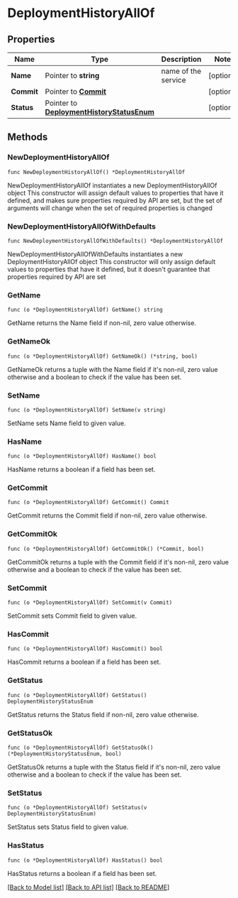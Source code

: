 # DeploymentHistoryAllOf

## Properties

Name | Type | Description | Notes
------------ | ------------- | ------------- | -------------
**Name** | Pointer to **string** | name of the service | [optional] 
**Commit** | Pointer to [**Commit**](Commit.md) |  | [optional] 
**Status** | Pointer to [**DeploymentHistoryStatusEnum**](DeploymentHistoryStatusEnum.md) |  | [optional] 

## Methods

### NewDeploymentHistoryAllOf

`func NewDeploymentHistoryAllOf() *DeploymentHistoryAllOf`

NewDeploymentHistoryAllOf instantiates a new DeploymentHistoryAllOf object
This constructor will assign default values to properties that have it defined,
and makes sure properties required by API are set, but the set of arguments
will change when the set of required properties is changed

### NewDeploymentHistoryAllOfWithDefaults

`func NewDeploymentHistoryAllOfWithDefaults() *DeploymentHistoryAllOf`

NewDeploymentHistoryAllOfWithDefaults instantiates a new DeploymentHistoryAllOf object
This constructor will only assign default values to properties that have it defined,
but it doesn't guarantee that properties required by API are set

### GetName

`func (o *DeploymentHistoryAllOf) GetName() string`

GetName returns the Name field if non-nil, zero value otherwise.

### GetNameOk

`func (o *DeploymentHistoryAllOf) GetNameOk() (*string, bool)`

GetNameOk returns a tuple with the Name field if it's non-nil, zero value otherwise
and a boolean to check if the value has been set.

### SetName

`func (o *DeploymentHistoryAllOf) SetName(v string)`

SetName sets Name field to given value.

### HasName

`func (o *DeploymentHistoryAllOf) HasName() bool`

HasName returns a boolean if a field has been set.

### GetCommit

`func (o *DeploymentHistoryAllOf) GetCommit() Commit`

GetCommit returns the Commit field if non-nil, zero value otherwise.

### GetCommitOk

`func (o *DeploymentHistoryAllOf) GetCommitOk() (*Commit, bool)`

GetCommitOk returns a tuple with the Commit field if it's non-nil, zero value otherwise
and a boolean to check if the value has been set.

### SetCommit

`func (o *DeploymentHistoryAllOf) SetCommit(v Commit)`

SetCommit sets Commit field to given value.

### HasCommit

`func (o *DeploymentHistoryAllOf) HasCommit() bool`

HasCommit returns a boolean if a field has been set.

### GetStatus

`func (o *DeploymentHistoryAllOf) GetStatus() DeploymentHistoryStatusEnum`

GetStatus returns the Status field if non-nil, zero value otherwise.

### GetStatusOk

`func (o *DeploymentHistoryAllOf) GetStatusOk() (*DeploymentHistoryStatusEnum, bool)`

GetStatusOk returns a tuple with the Status field if it's non-nil, zero value otherwise
and a boolean to check if the value has been set.

### SetStatus

`func (o *DeploymentHistoryAllOf) SetStatus(v DeploymentHistoryStatusEnum)`

SetStatus sets Status field to given value.

### HasStatus

`func (o *DeploymentHistoryAllOf) HasStatus() bool`

HasStatus returns a boolean if a field has been set.


[[Back to Model list]](../README.md#documentation-for-models) [[Back to API list]](../README.md#documentation-for-api-endpoints) [[Back to README]](../README.md)


